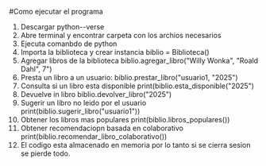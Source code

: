 #Como ejecutar el programa 

1. Descargar python--verse
2. Abre terminal y encontrar carpeta con los archios necesarios 
3. Ejecuta comanbdo de python 
4. Importa la biblioteca y crear instancia biblio = Biblioteca()
5. Agregar libros de la biblioteca 
   biblio.agregar_libro("Willy Wonka", "Roald Dahl", 7")
6. Presta un libro a un usuario:
   biblio.prestar_libro("usuario1, "2025")
7. Consulta si un libro esta disponible 
   print(biblio.esta_disponible("2025")
8. Devuelve in libro 
   biblio.devolver_libro("2025")
9. Sugerir un libro no leido por el usuario 
   print(biblio.sugerir_libro("usuario1"))
10. Obtener los libros mas populares 
    print(biblio.libros_populares())
11. Obtener recomendaciopn basada en colaborativo
    print(biblio.recomendar_libro_colaborativo())
12. El codigo esta almacenado en memoria por lo tanto si se cierra sesion se pierde todo. 
